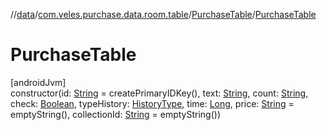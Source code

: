 //[data](../../../index.md)/[com.veles.purchase.data.room.table](../index.md)/[PurchaseTable](index.md)/[PurchaseTable](-purchase-table.md)

# PurchaseTable

[androidJvm]\
constructor(id: [String](https://kotlinlang.org/api/latest/jvm/stdlib/kotlin/-string/index.html) = createPrimaryIDKey(), text: [String](https://kotlinlang.org/api/latest/jvm/stdlib/kotlin/-string/index.html), count: [String](https://kotlinlang.org/api/latest/jvm/stdlib/kotlin/-string/index.html), check: [Boolean](https://kotlinlang.org/api/latest/jvm/stdlib/kotlin/-boolean/index.html), typeHistory: [HistoryType](../../../../domain/domain/com.veles.purchase.domain.model.history/-history-type/index.md), time: [Long](https://kotlinlang.org/api/latest/jvm/stdlib/kotlin/-long/index.html), price: [String](https://kotlinlang.org/api/latest/jvm/stdlib/kotlin/-string/index.html) = emptyString(), collectionId: [String](https://kotlinlang.org/api/latest/jvm/stdlib/kotlin/-string/index.html) = emptyString())
